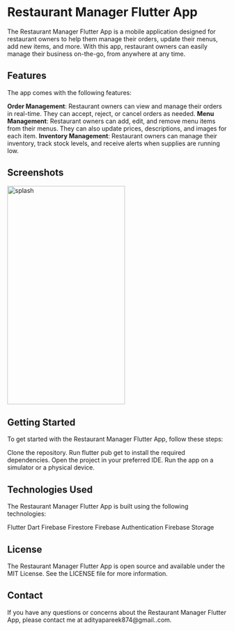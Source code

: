 # Restaurant Manager Flutter App

The Restaurant Manager Flutter App is a mobile application designed for restaurant owners to help them manage their orders, update their menus, add new items, and more. With this app, restaurant owners can easily manage their business on-the-go, from anywhere at any time.

## Features

The app comes with the following features:

**Order Management**: Restaurant owners can view and manage their orders in real-time. They can accept, reject, or cancel orders as needed.
**Menu Management**: Restaurant owners can add, edit, and remove menu items from their menus. They can also update prices, descriptions, and images for each item.
**Inventory Management**: Restaurant owners can manage their inventory, track stock levels, and receive alerts when supplies are running low.

## Screenshots

<img src= "https://user-images.githubusercontent.com/80575917/232290240-25bdad07-efaa-4e7c-8086-370c6ba9ffc6.png" alt="splash" width="270" height="500">

## Getting Started

To get started with the Restaurant Manager Flutter App, follow these steps:

Clone the repository.
Run flutter pub get to install the required dependencies.
Open the project in your preferred IDE.
Run the app on a simulator or a physical device.

## Technologies Used

The Restaurant Manager Flutter App is built using the following technologies:

Flutter
Dart
Firebase Firestore
Firebase Authentication
Firebase Storage

## License
 
The Restaurant Manager Flutter App is open source and available under the MIT License. See the LICENSE file for more information.

## Contact

If you have any questions or concerns about the Restaurant Manager Flutter App, please contact me at adityapareek874@gmail..com.

